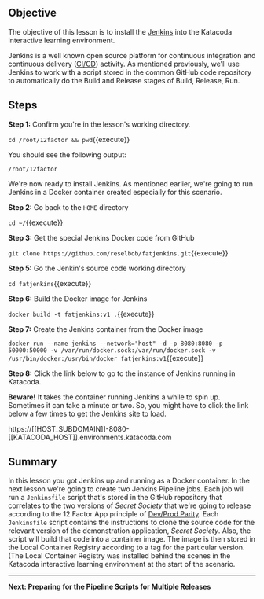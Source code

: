 ## Objective
The objective of this lesson is to install the [Jenkins](https://www.jenkins.io/) into the Katacoda interactive learning environment.

Jenkins is a well known open source platform for continuous integration and continuous delivery ([CI/CD](https://en.wikipedia.org/wiki/CI/CD)) activity. As mentioned previously, we'll use Jenkins to work with a script stored in the common GitHub code repository to automatically do the Build and Release stages of Build, Release, Run.

## Steps

**Step 1:** Confirm you're in the lesson's working directory.

`cd /root/12factor && pwd`{{execute}}

You should see the following output:

`/root/12factor`

We're now ready to install Jenkins. As mentioned earlier, we're going to run Jenkins in a Docker container created especially for this scenario.

**Step 2:** Go back to the `HOME` directory

`cd ~/`{{execute}}

**Step 3:** Get the special Jenkins Docker code from GitHub

`git clone https://github.com/reselbob/fatjenkins.git`{{execute}}

**Step 5:** Go the Jenkin's source code working directory

`cd fatjenkins`{{execute}}

**Step 6:** Build the Docker image for Jenkins

`docker build -t fatjenkins:v1 .`{{execute}}

**Step 7:** Create the Jenkins container from the Docker image

`docker run --name jenkins --network="host" -d -p 8080:8080 -p 50000:50000 -v /var/run/docker.sock:/var/run/docker.sock -v /usr/bin/docker:/usr/bin/docker fatjenkins:v1`{{execute}}

**Step 8:**  Click the link below to go to the instance of Jenkins running in Katacoda.

**Beware!** It takes the container running Jenkins a while to spin up. Sometimes it can take a minute or two. So,  you might have to click the link below a few times to get the Jenkins site to load.

https://[[HOST_SUBDOMAIN]]-8080-[[KATACODA_HOST]].environments.katacoda.com

## Summary

In this lesson you got Jenkins up and running as a Docker container. In the next lesson we're going to create two Jenkins Pipeline jobs. Each job will run a `Jenkinsfile` script that's stored in the GitHub repository that correlates to the two versions of *Secret Society* that we're going to release according to the 12 Factor App principle of [Dev/Prod Parity](https://12factor.net/dev-prod-parity). Each `Jenkinsfile` script contains the instructions to clone the source code for the relevant version of the demonstration application, *Secret Society*. Also, the script will build that code into a container image. The image is then stored in the Local Container Registry according to a tag for the particular version. (The Local Container Registry was installed behind the scenes in the Katacoda interactive learning environment at the start of the scenario.

----


**Next: Preparing for the Pipeline Scripts for Multiple Releases**
